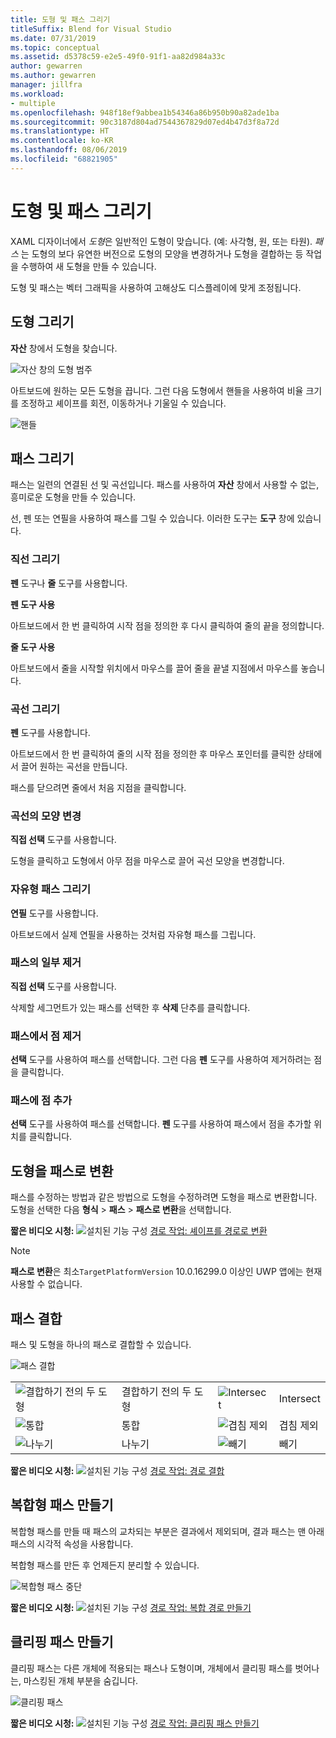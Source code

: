 ```yaml
---
title: 도형 및 패스 그리기
titleSuffix: Blend for Visual Studio
ms.date: 07/31/2019
ms.topic: conceptual
ms.assetid: d5378c59-e2e5-49f0-91f1-aa82d984a33c
author: gewarren
ms.author: gewarren
manager: jillfra
ms.workload:
- multiple
ms.openlocfilehash: 948f18ef9abbea1b54346a86b950b90a82ade1ba
ms.sourcegitcommit: 90c3187d804ad7544367829d07ed4b47d3f8a72d
ms.translationtype: HT
ms.contentlocale: ko-KR
ms.lasthandoff: 08/06/2019
ms.locfileid: "68821905"
---
```

# <a name="draw-shapes-and-paths"></a>도형 및 패스 그리기

XAML 디자이너에서 *도형*은 일반적인 도형이 맞습니다. (예: 사각형, 원, 또는 타원). *패스* 는 도형의 보다 유연한 버전으로 도형의 모양을 변경하거나 도형을 결합하는 등 작업을 수행하여 새 도형을 만들 수 있습니다.

도형 및 패스는 벡터 그래픽을 사용하여 고해상도 디스플레이에 맞게 조정됩니다.

## <a name="draw-a-shape"></a>도형 그리기

**자산** 창에서 도형을 찾습니다.

![자산 창의 도형 범주](../designers/media/blend-shapes.png)

아트보드에 원하는 모든 도형을 끕니다. 그런 다음 도형에서 핸들을 사용하여 비율 크기를 조정하고 셰이프를 회전, 이동하거나 기울일 수 있습니다.

![핸들](../designers/media/84261e83-3091-4490-ab58-4218b188439e.png)

## <a name="draw-a-path"></a>패스 그리기

패스는 일련의 연결된 선 및 곡선입니다. 패스를 사용하여 **자산** 창에서 사용할 수 없는, 흥미로운 도형을 만들 수 있습니다.

선, 펜 또는 연필을 사용하여 패스를 그릴 수 있습니다. 이러한 도구는 **도구** 창에 있습니다.

### <a name="draw-a-straight-line"></a>직선 그리기

**펜** 도구나 **줄** 도구를 사용합니다.

**펜 도구 사용**

아트보드에서 한 번 클릭하여 시작 점을 정의한 후 다시 클릭하여 줄의 끝을 정의합니다.

**줄 도구 사용**

아트보드에서 줄을 시작할 위치에서 마우스를 끌어 줄을 끝낼 지점에서 마우스를 놓습니다.

### <a name="draw-a-curve"></a>곡선 그리기

**펜** 도구를 사용합니다.

아트보드에서 한 번 클릭하여 줄의 시작 점을 정의한 후 마우스 포인터를 클릭한 상태에서 끌어 원하는 곡선을 만듭니다.

패스를 닫으려면 줄에서 처음 지점을 클릭합니다.

### <a name="change-the-shape-of-a-curve"></a>곡선의 모양 변경

**직접 선택** 도구를 사용합니다.

도형을 클릭하고 도형에서 아무 점을 마우스로 끌어 곡선 모양을 변경합니다.

### <a name="draw-a-free-form-path"></a>자유형 패스 그리기

**연필** 도구를 사용합니다.

아트보드에서 실제 연필을 사용하는 것처럼 자유형 패스를 그립니다.

### <a name="remove-part-of-a-path"></a>패스의 일부 제거

**직접 선택** 도구를 사용합니다.

삭제할 세그먼트가 있는 패스를 선택한 후 **삭제** 단추를 클릭합니다.

### <a name="remove-a-point-in-a-path"></a>패스에서 점 제거

**선택** 도구를 사용하여 패스를 선택합니다. 그런 다음 **펜** 도구를 사용하여 제거하려는 점을 클릭합니다.

### <a name="add-a-point-to-a-path"></a>패스에 점 추가

**선택** 도구를 사용하여 패스를 선택합니다. **펜** 도구를 사용하여 패스에서 점을 추가할 위치를 클릭합니다.

## <a name="convert-a-shape-to-a-path"></a>도형을 패스로 변환

패스를 수정하는 방법과 같은 방법으로 도형을 수정하려면 도형을 패스로 변환합니다. 도형을 선택한 다음 **형식** > **패스** > **패스로 변환**을 선택합니다.

**짧은 비디오 시청:** ![설치된 기능 구성](../designers/media/bldadminconsoleinitialconfigicon.png) [경로 작업: 셰이프를 경로로 변환](https://www.youtube.com/watch?v=Io5bC0-nH6Q#t=147)

> [!NOTE]
> **패스로 변환**은 최소`TargetPlatformVersion` 10.0.16299.0 이상인 UWP 앱에는 현재 사용할 수 없습니다.

## <a name="combine-paths"></a>패스 결합

패스 및 도형을 하나의 패스로 결합할 수 있습니다.

![패스 결합](../designers/media/2df17a5d-a338-4ef4-96c5-dae51cc1ca8a.png)

|||||
|-|-|-|-|
|![결합하기 전의 두 도형](../designers/media/b1_1.png)|결합하기 전의 두 도형|![Intersect](../designers/media/b1_4.png)|Intersect|
|![통합](../designers/media/b1_2.png)|통합|![겹침 제외](../designers/media/b1_5.png)|겹침 제외|
|![나누기](../designers/media/b1_3.png)|나누기|![빼기](../designers/media/b1_6.png)|빼기|

**짧은 비디오 시청:** ![설치된 기능 구성](../designers/media/bldadminconsoleinitialconfigicon.png) [경로 작업: 경로 결합](https://www.youtube.com/watch?v=Io5bC0-nH6Q#t=195)

## <a name="create-a-compound-path"></a>복합형 패스 만들기

복합형 패스를 만들 때 패스의 교차되는 부분은 결과에서 제외되며, 결과 패스는 맨 아래 패스의 시각적 속성을 사용합니다.

복합형 패스를 만든 후 언제든지 분리할 수 있습니다.

![복합형 패스 중단](../designers/media/2157a8aa-d9a7-4de4-8de5-b10d28f08a84.png)

**짧은 비디오 시청:** ![설치된 기능 구성](../designers/media/bldadminconsoleinitialconfigicon.png) [경로 작업: 복합 경로 만들기](https://www.youtube.com/watch?v=Io5bC0-nH6Q)

## <a name="create-a-clipping-path"></a>클리핑 패스 만들기

클리핑 패스는 다른 개체에 적용되는 패스나 도형이며, 개체에서 클리핑 패스를 벗어나는, 마스킹된 개체 부분을 숨깁니다.

![클리핑 패스](../designers/media/22471e98-a841-4f39-a3ef-36090cf5a625.png)

**짧은 비디오 시청:** ![설치된 기능 구성](../designers/media/bldadminconsoleinitialconfigicon.png) [경로 작업: 클리핑 패스 만들기](https://www.youtube.com/watch?v=Io5bC0-nH6Q#t=232)